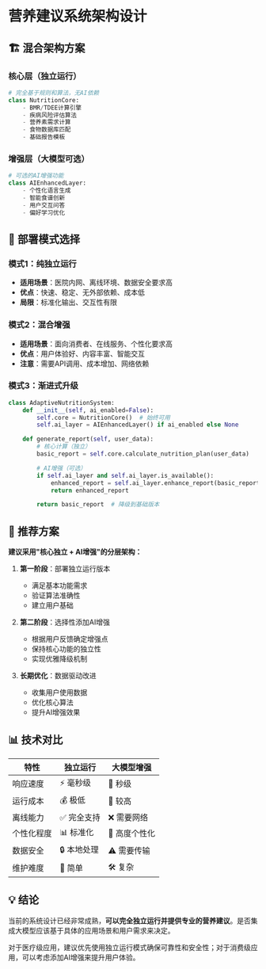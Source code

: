 # 营养建议系统架构设计

## 🏗️ 混合架构方案

### 核心层（独立运行）
```python
# 完全基于规则和算法，无AI依赖
class NutritionCore:
    - BMR/TDEE计算引擎
    - 疾病风险评估算法
    - 营养素需求计算
    - 食物数据库匹配
    - 基础报告模板
```

### 增强层（大模型可选）
```python
# 可选的AI增强功能
class AIEnhancedLayer:
    - 个性化语言生成
    - 智能食谱创新
    - 用户交互问答
    - 偏好学习优化
```

## 🔄 部署模式选择

### 模式1：纯独立运行
- **适用场景**：医院内网、离线环境、数据安全要求高
- **优点**：快速、稳定、无外部依赖、成本低
- **局限**：标准化输出、交互性有限

### 模式2：混合增强
- **适用场景**：面向消费者、在线服务、个性化要求高
- **优点**：用户体验好、内容丰富、智能交互
- **注意**：需要API调用、成本增加、网络依赖

### 模式3：渐进式升级
```python
class AdaptiveNutritionSystem:
    def __init__(self, ai_enabled=False):
        self.core = NutritionCore()  # 始终可用
        self.ai_layer = AIEnhancedLayer() if ai_enabled else None

    def generate_report(self, user_data):
        # 核心计算（独立）
        basic_report = self.core.calculate_nutrition_plan(user_data)

        # AI增强（可选）
        if self.ai_layer and self.ai_layer.is_available():
            enhanced_report = self.ai_layer.enhance_report(basic_report)
            return enhanced_report

        return basic_report  # 降级到基础版本
```

## 🎯 推荐方案

**建议采用"核心独立 + AI增强"的分层架构：**

1. **第一阶段**：部署独立运行版本
   - 满足基本功能需求
   - 验证算法准确性
   - 建立用户基础

2. **第二阶段**：选择性添加AI增强
   - 根据用户反馈确定增强点
   - 保持核心功能的独立性
   - 实现优雅降级机制

3. **长期优化**：数据驱动改进
   - 收集用户使用数据
   - 优化核心算法
   - 提升AI增强效果

## 📊 技术对比

| 特性 | 独立运行 | 大模型增强 |
|------|----------|------------|
| 响应速度 | ⚡️ 毫秒级 | 🐌 秒级 |
| 运行成本 | 💰 极低 | 💸 较高 |
| 离线能力 | ✅ 完全支持 | ❌ 需要网络 |
| 个性化程度 | 📊 标准化 | 🎨 高度个性化 |
| 数据安全 | 🔒 本地处理 | ⚠️ 需要传输 |
| 维护难度 | 🔧 简单 | 🛠️ 复杂 |

## 💡 结论

当前的系统设计已经非常成熟，**可以完全独立运行并提供专业的营养建议**。是否集成大模型应该基于具体的应用场景和用户需求来决定。

对于医疗级应用，建议优先使用独立运行模式确保可靠性和安全性；对于消费级应用，可以考虑添加AI增强来提升用户体验。